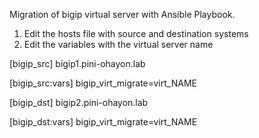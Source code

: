Migration of bigip virtual server with Ansible Playbook.

1. Edit the hosts file with source and destination systems
2. Edit the variables with the virtual server name

[bigip_src]
bigip1.pini-ohayon.lab

[bigip_src:vars]
bigip_virt_migrate=virt_NAME

[bigip_dst]
bigip2.pini-ohayon.lab

[bigip_dst:vars]
bigip_virt_migrate=virt_NAME

